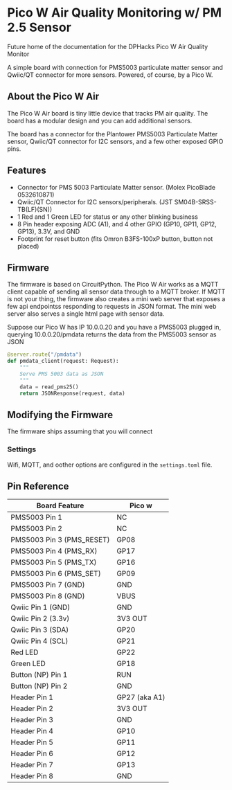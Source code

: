 # Pico W Air Quality Monitoring w/ PM 2.5 Sensor
Future home of the documentation for the DPHacks Pico W Air Quality Monitor

A simple board with connection for PMS5003 particulate matter sensor and Qwiic/QT connector for more sensors. Powered, of course, by a Pico W.

## About the Pico W Air
The Pico W Air board is tiny little device that tracks PM air quality. The board has a modular design and you can add additional sensors.

The board has a connector for the Plantower PMS5003 Particulate Matter sensor, Qwiic/QT connector for I2C sensors, and a few other exposed GPIO pins.

## Features
- Connector for PMS 5003 Particulate Matter sensor. (Molex PicoBlade 0532610871)
- Qwiic/QT Connector for I2C sensors/peripherals. (JST SM04B-SRSS-TB(LF)(SN))
- 1 Red and 1 Green LED for status or any other blinking business
- 8 Pin header exposing ADC (A1), and 4 other GPIO (GP10, GP11, GP12, GP13), 3.3V, and GND
- Footprint for reset button (fits Omron B3FS-100xP button, button not placed)


## Firmware
The firmware is based on CircuitPython. The Pico W Air works as a MQTT client capable of sending all sensor data through to a MQTT broker. If MQTT is not your thing, the firmware also creates a mini web server that exposes a few api endpointss responding to requests in JSON format. The mini web server also serves a single html page with sensor data.

Suppose our Pico W has IP 10.0.0.20 and you have a PMS5003 plugged in, querying 10.0.0.20/pmdata returns the data from the PMS5003 sensor as JSON

```python
@server.route("/pmdata")
def pmdata_client(request: Request):
    """
    Serve PMS 5003 data as JSON
    """
    data = read_pms25()
    return JSONResponse(request, data)
```

## Modifying the Firmware
The firmware ships assuming that you will connect

### Settings
Wifi, MQTT, and oother options are configured in the ```settings.toml``` file.

## Pin Reference
|**Board Feature**|**Pico w**
---|---
PMS5003 Pin 1|NC
PMS5003 Pin 2|NC
PMS5003 Pin 3 (PMS_RESET)|GP08
PMS5003 Pin 4 (PMS_RX)|GP17
PMS5003 Pin 5 (PMS_TX)|GP16
PMS5003 Pin 6 (PMS_SET)|GP09
PMS5003 Pin 7 (GND)|GND
PMS5003 Pin 8 (GND)|VBUS
Qwiic Pin 1 (GND)|GND
Qwiic Pin 2 (3.3v)|3V3 OUT
Qwiic Pin 3 (SDA)|GP20
Qwiic Pin 4 (SCL)|GP21
Red LED|GP22
Green LED|GP18
Button (NP) Pin 1|RUN
Button (NP) Pin 2|GND
Header Pin 1|GP27 (aka A1)
Header Pin 2|3V3 OUT
Header Pin 3|GND
Header Pin 4|GP10
Header Pin 5|GP11
Header Pin 6|GP12
Header Pin 7|GP13
Header Pin 8|GND


